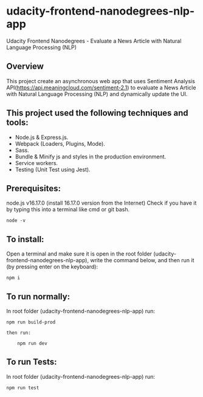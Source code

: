 # udacity-frontend-nanodegrees-nlp-app
Udacity Frontend Nanodegrees - Evaluate a News Article with Natural Language Processing (NLP)

<!-- ## [Weather-Journal App](https://weather-journal-app-xpq7.onrender.com/) -->
## Overview

This project create an asynchronous web app that uses Sentiment Analysis API(https://api.meaningcloud.com/sentiment-2.1) to evaluate a News Article with Natural Language Processing (NLP) and dynamically update the UI.

## This project used the following techniques and tools:
* Node.js & Express.js.
* Webpack (Loaders, Plugins, Mode).
* Sass.
* Bundle & Minify js and styles in the production environment.
* Service workers.
* Testing (Unit Test using Jest).
## Prerequisites:

node.js v16.17.0 (install 16.17.0 version from the Internet)
Check if you have it by typing this into a terminal like cmd or git bash.

    node -v

## To install:

Open a terminal and make sure it is open in the root folder (udacity-frontend-nanodegrees-nlp-app), write the command below, and then run it (by pressing enter on the keyboard):

    npm i

## To run normally:

In root folder (udacity-frontend-nanodegrees-nlp-app) run:

    npm run build-prod

    then run:

        npm run dev
## To run Tests:

In root folder (udacity-frontend-nanodegrees-nlp-app) run:

    npm run test
